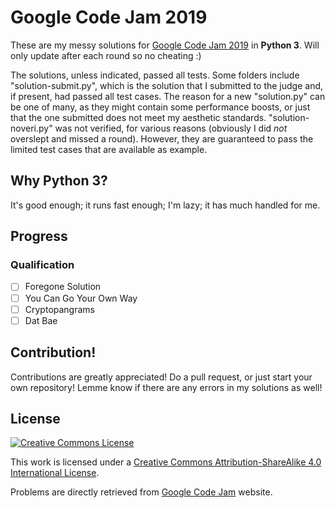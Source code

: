 # Google Code Jam 2019
These are my messy solutions for
[Google Code Jam 2019](https://codingcompetitions.withgoogle.com/codejam/schedule)
in **Python 3**. Will only update after each round so no cheating :)

The solutions, unless indicated, passed all tests. Some folders include
"solution-submit.py", which is the solution that I submitted to the judge and,
if present, had passed all test cases. The reason for a new "solution.py" can
be one of many, as they might contain some performance boosts, or just that
the one submitted does not meet my aesthetic standards. "solution-noveri.py"
was not verified, for various reasons (obviously I did *not* overslept and
missed a round). However, they are guaranteed to pass the limited test cases
that are available as example.

## Why Python 3?
It's good enough; it runs fast enough; I'm lazy; it has much handled for me.

## Progress

### Qualification
- [ ] Foregone Solution
- [ ] You Can Go Your Own Way
- [ ] Cryptopangrams
- [ ] Dat Bae

<!-- ### 1A
- [ ] -->

## Contribution!
Contributions are greatly appreciated! Do a pull request, or just start your
own repository! Lemme know if there are any errors in my solutions as well!

## License
[![Creative Commons License](https://i.creativecommons.org/l/by-sa/4.0/88x31.png)](http://creativecommons.org/licenses/by-sa/4.0/)

This work is licensed under a [Creative Commons Attribution-ShareAlike 4.0 International License](http://creativecommons.org/licenses/by-sa/4.0/).

Problems are directly retrieved from [Google Code Jam](https://codingcompetitions.withgoogle.com/codejam) website.
